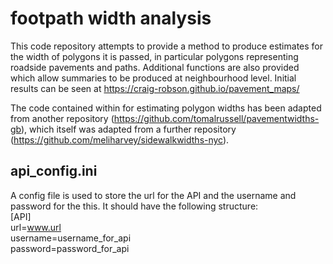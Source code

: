 # footpath width analysis
This code repository attempts to provide a method to produce estimates for the width of polygons it is passed, in particular polygons representing roadside pavements and paths. Additional functions are also provided which allow summaries to be produced at neighbourhood level. Initial results can be seen at https://craig-robson.github.io/pavement_maps/

The code contained within for estimating polygon widths has been adapted from another repository (https://github.com/tomalrussell/pavementwidths-gb), which itself was adapted from a further repository (https://github.com/meliharvey/sidewalkwidths-nyc). 

##

## api_config.ini
A config file is used to store the url for the API and the username and password for the this. It should have the following structure:  
[API]  
url=www.url  
username=username_for_api  
password=password_for_api  
